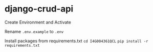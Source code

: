 # django-crud-api


Create Environment and Activate

Rename `.env.example` to `.env`

Install packages from requirements.txt
`cd I4G004361QCL`
`pip install -r requirements.txt`
